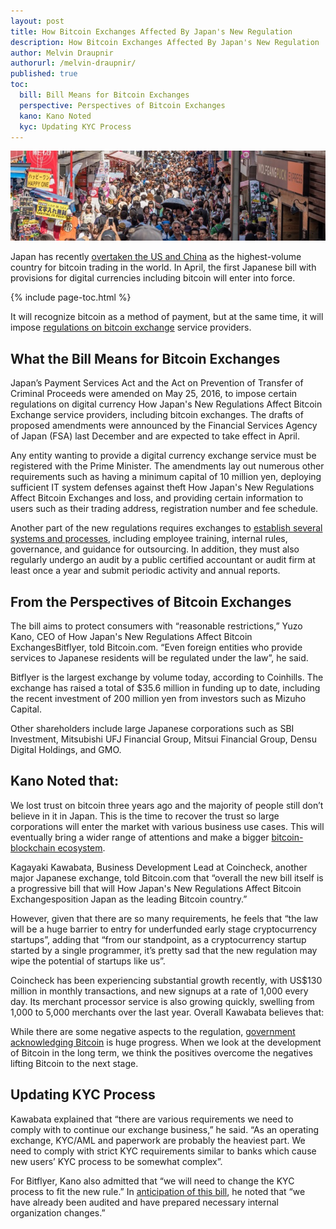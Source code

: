 ```yaml
---
layout: post
title: How Bitcoin Exchanges Affected By Japan's New Regulation
description: How Bitcoin Exchanges Affected By Japan's New Regulation
author: Melvin Draupnir
authorurl: /melvin-draupnir/
published: true
toc:
  bill: Bill Means for Bitcoin Exchanges
  perspective: Perspectives of Bitcoin Exchanges
  kano: Kano Noted
  kyc: Updating KYC Process
---
```


<p><center><img src="/images/japan-regulations.jpg" alt="Bitcoin Exchanges Affected"/></center></p>

<p>Japan has recently <a href="/the-regain-of-bitcoin-will-it-be-strong-enough/">overtaken the US and China</a> as the highest-volume country for bitcoin trading in the world. In April, the first Japanese bill with provisions for digital currencies including bitcoin will enter into force. </p>
{% include page-toc.html %}
<p>It will recognize bitcoin as a method of payment, but at the same time, it will impose <a href="/bitcoin-takes-a-dive-on-pboc-interference/">regulations on bitcoin exchange</a> service providers.</p>

<h2 id="bill">What the Bill Means for Bitcoin Exchanges</h2>

<p>Japan’s Payment Services Act and the Act on Prevention of Transfer of Criminal Proceeds were amended on May 25, 2016, to impose certain regulations on digital currency How Japan's New Regulations Affect Bitcoin Exchange service providers, including bitcoin exchanges. The drafts of proposed amendments were announced by the Financial Services Agency of Japan (FSA) last December and are expected to take effect in April.</p>

<p>Any entity wanting to provide a digital currency exchange service must be registered with the Prime Minister. The amendments lay out numerous other requirements such as having a minimum capital of 10 million yen, deploying sufficient IT system defenses against theft How Japan's New Regulations Affect Bitcoin Exchanges and loss, and providing certain information to users such as their trading address, registration number and fee schedule.</p>

<p>Another part of the new regulations requires exchanges to <a href="/bitcoin-over-usd-1030-on-china-fx-reserve-drop/">establish several systems and processes</a>, including employee training, internal rules, governance, and guidance for outsourcing. In addition, they must also regularly undergo an audit by a public certified accountant or audit firm at least once a year and submit periodic activity and annual reports.</p>

<h2 id="perspective">From the Perspectives of Bitcoin Exchanges</h2>

<p>The bill aims to protect consumers with “reasonable restrictions,” Yuzo Kano, CEO of  How Japan's New Regulations Affect Bitcoin ExchangesBitflyer, told Bitcoin.com. “Even foreign entities who provide services to Japanese residents will be regulated under the law”, he said.</p>

<p>Bitflyer is the largest exchange by volume today, according to Coinhills. The exchange has raised a total of $35.6 million in funding up to date, including the recent investment of 200 million yen from investors such as Mizuho Capital. </p>

<p>Other shareholders include large Japanese corporations such as SBI Investment, Mitsubishi UFJ Financial Group, Mitsui Financial Group, Densu Digital Holdings, and GMO.</p>

<h2 id="kano">Kano Noted that:</h2>

<p>We lost trust on bitcoin three years ago and the majority of people still don’t believe in it in Japan. This is the time to recover the trust so large corporations will enter the market with various business use cases. This will eventually bring a wider range of attentions and make a bigger <a href="/best-bitcoin-quotes/">bitcoin-blockchain ecosystem</a>.</p>

<p>Kagayaki Kawabata, Business Development Lead at Coincheck, another major Japanese exchange, told Bitcoin.com that “overall the new bill itself is a progressive bill that will How Japan's New Regulations Affect Bitcoin Exchangesposition Japan as the leading Bitcoin country.” </p>

<p>However, given that there are so many requirements, he feels that “the law will be a huge barrier to entry for underfunded early stage cryptocurrency startups”, adding that “from our standpoint, as a cryptocurrency startup started by a single programmer, it’s pretty sad that the new regulation may wipe the potential of startups like us”.</p>

<p>Coincheck has been experiencing substantial growth recently, with US$130 million in monthly transactions, and new signups at a rate of 1,000 every day. Its merchant processor service is also growing quickly, swelling from 1,000 to 5,000 merchants over the last year. Overall Kawabata believes that:</p>

<p>While there are some negative aspects to the regulation, <a href="/thirty-six-bitcoin-exchanges-stopped-their-operation/">government acknowledging Bitcoin</a> is huge progress. When we look at the development of Bitcoin in the long term, we think the positives overcome the negatives lifting Bitcoin to the next stage.</p>

<h2 id="kyc">Updating KYC Process</h2>

<p>Kawabata explained that “there are various requirements we need to comply with to continue our exchange business,” he said. “As an operating exchange, KYC/AML and paperwork are probably the heaviest part. We need to comply with strict KYC requirements similar to banks which cause new users’ KYC process to be somewhat complex”.</p>

<p>For Bitflyer, Kano also admitted that “we will need to change the KYC process to fit the new rule.” In <a href="/the-first-twenty-bitcoin-documentaries/">anticipation of this bill</a>, he noted that “we have already been audited and have prepared necessary internal organization changes.”</p>
